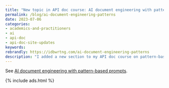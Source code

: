 ```yaml
---
title: "New topic in API doc course: AI document engineering with pattern-based prompts"
permalink: /blog/ai-document-engineering-patterns
date: 2023-07-06
categories:
- academics-and-practitioners
- ai
- api-doc
- api-doc-site-updates
keywords: 
rebrandly: https://idbwrtng.com/ai-document-engineering-patterns
description: "I added a new section to my API doc course on pattern-based prompts. Pattern prompting involves teaching the AI a specific structure or template, then having it populate information into that template. Pattern prompts are similar to few-shot prompts, but in this case, rather than having the language model populate the template with its own information, we’ll have it sort and structure a mess of information into the template, thus reducing hallucination and error."
---
```


See [AI document engineering with pattern-based prompts](/ai/docapis_pattern_prompts.html).

{% include ads.html %}

